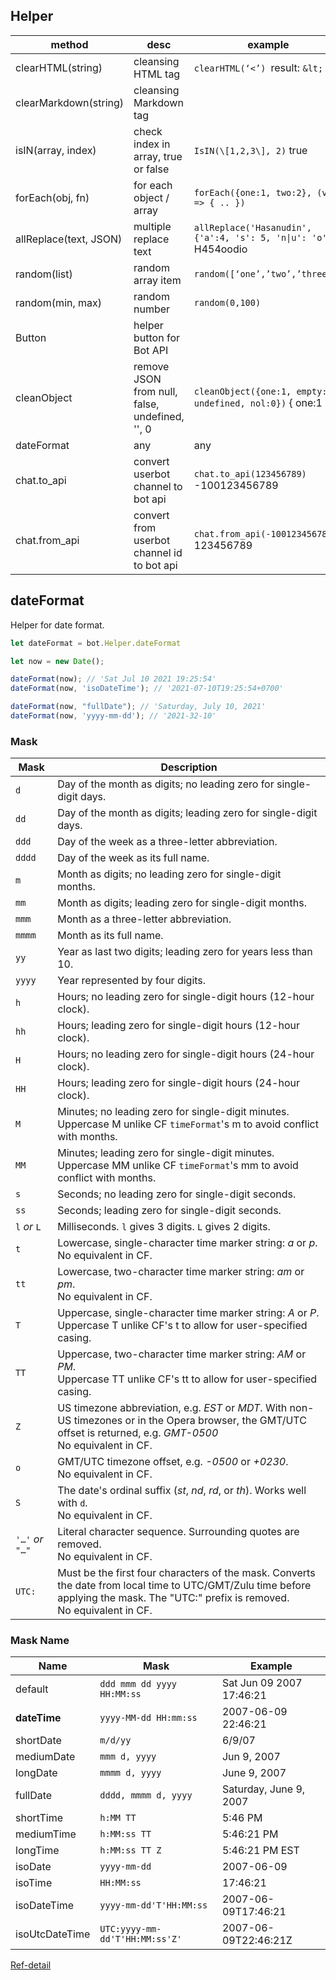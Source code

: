 ## Helper

| method                 | desc                                | example                                                            |
| ---------------------- | ----------------------------------- | ------------------------------------------------------------------ |
| clearHTML(string)      | cleansing HTML tag                  | `clearHTML(‘<’) `result: `&lt;`                                        |
| clearMarkdown(string)  | cleansing Markdown tag              |                                                                    |
| isIN(array, index)     | check index in array, true or false | `IsIN(\[1,2,3\], 2)` true                                    |
| forEach(obj, fn)       | for each object / array             | `forEach({one:1, two:2}, (v,i) => { .. })`                           |
| allReplace(text, JSON) | multiple replace text               | `allReplace('Hasanudin', {'a':4, 's': 5, 'n\|u': 'o'})` H454oodio |
| random(list)           | random array item                   | `random([‘one’,’two’,’three’])`                                        |
| random(min, max)       | random number                       | `random(0,100)`                                                      |
| Button                 | helper button for Bot API           |                                                                    |
| cleanObject            | remove JSON from null, false, undefined, '', 0 | `cleanObject({one:1, empty: undefined, nol:0})` { one:1 } |
| dateFormat             | any                                 | any                                                                |
| chat.to_api            | convert userbot channel to bot api | `chat.to_api(123456789)` -100123456789 |
| chat.from_api          | convert from userbot channel id to bot api | `chat.from_api(-100123456789)` 123456789  |

## dateFormat

Helper for date format.

```javascript
let dateFormat = bot.Helper.dateFormat

let now = new Date();

dateFormat(now); // 'Sat Jul 10 2021 19:25:54'
dateFormat(now, 'isoDateTime'); // '2021-07-10T19:25:54+0700'

dateFormat(now, "fullDate"); // 'Saturday, July 10, 2021'
dateFormat(now, 'yyyy-mm-dd'); // '2021-32-10'
```

### Mask

| Mask             | Description                                                                                                                                                                           |
| ---------------- | ------------------------------------------------------------------------------------------------------------------------------------------------------------------------------------- |
| `d`              | Day of the month as digits; no leading zero for single-digit days.                                                                                                                    |
| `dd`             | Day of the month as digits; leading zero for single-digit days.                                                                                                                       |
| `ddd`            | Day of the week as a three-letter abbreviation.                                                                                                                                       |
| `dddd`           | Day of the week as its full name.                                                                                                                                                     |
| `m`              | Month as digits; no leading zero for single-digit months.                                                                                                                             |
| `mm`             | Month as digits; leading zero for single-digit months.                                                                                                                                |
| `mmm`            | Month as a three-letter abbreviation.                                                                                                                                                 |
| `mmmm`           | Month as its full name.                                                                                                                                                               |
| `yy`             | Year as last two digits; leading zero for years less than 10.                                                                                                                         |
| `yyyy`           | Year represented by four digits.                                                                                                                                                      |
| `h`              | Hours; no leading zero for single-digit hours (12-hour clock).                                                                                                                        |
| `hh`             | Hours; leading zero for single-digit hours (12-hour clock).                                                                                                                           |
| `H`              | Hours; no leading zero for single-digit hours (24-hour clock).                                                                                                                        |
| `HH`             | Hours; leading zero for single-digit hours (24-hour clock).                                                                                                                           |
| `M`              | Minutes; no leading zero for single-digit minutes.<br>Uppercase M unlike CF `timeFormat`'s m to avoid conflict with months.                                                           |
| `MM`             | Minutes; leading zero for single-digit minutes.<br>Uppercase MM unlike CF `timeFormat`'s mm to avoid conflict with months.                                                            |
| `s`              | Seconds; no leading zero for single-digit seconds.                                                                                                                                    |
| `ss`             | Seconds; leading zero for single-digit seconds.                                                                                                                                       |
| `l` _or_ `L`     | Milliseconds. `l` gives 3 digits. `L` gives 2 digits.                                                                                                                                 |
| `t`              | Lowercase, single-character time marker string: _a_ or _p_.<br>No equivalent in CF.                                                                                                   |
| `tt`             | Lowercase, two-character time marker string: _am_ or _pm_.<br>No equivalent in CF.                                                                                                    |
| `T`              | Uppercase, single-character time marker string: _A_ or _P_.<br>Uppercase T unlike CF's t to allow for user-specified casing.                                                          |
| `TT`             | Uppercase, two-character time marker string: _AM_ or _PM_.<br>Uppercase TT unlike CF's tt to allow for user-specified casing.                                                         |
| `Z`              | US timezone abbreviation, e.g. _EST_ or _MDT_. With non-US timezones or in the Opera browser, the GMT/UTC offset is returned, e.g. _GMT-0500_<br>No equivalent in CF.                 |
| `o`              | GMT/UTC timezone offset, e.g. _\-0500_ or _+0230_.<br>No equivalent in CF.                                                                                                            |
| `S`              | The date's ordinal suffix (_st_, _nd_, _rd_, or _th_). Works well with `d`.<br>No equivalent in CF.                                                                                   |
| `'…'` _or_ `"…"` | Literal character sequence. Surrounding quotes are removed.<br>No equivalent in CF.                                                                                                   |
| `UTC:`           | Must be the first four characters of the mask. Converts the date from local time to UTC/GMT/Zulu time before applying the mask. The "UTC:" prefix is removed.<br>No equivalent in CF. |

### Mask Name

| Name           | Mask                           | Example                  |
| -------------- | ------------------------------ | ------------------------ |
| default        | `ddd mmm dd yyyy HH:MM:ss`     | Sat Jun 09 2007 17:46:21 |
| **dateTime**   | `yyyy-MM-dd HH:mm:ss`          | 2007-06-09 22:46:21      |
| shortDate      | `m/d/yy`                       | 6/9/07                   |
| mediumDate     | `mmm d, yyyy`                  | Jun 9, 2007              |
| longDate       | `mmmm d, yyyy`                 | June 9, 2007             |
| fullDate       | `dddd, mmmm d, yyyy`           | Saturday, June 9, 2007   |
| shortTime      | `h:MM TT`                      | 5:46 PM                  |
| mediumTime     | `h:MM:ss TT`                   | 5:46:21 PM               |
| longTime       | `h:MM:ss TT Z`                 | 5:46:21 PM EST           |
| isoDate        | `yyyy-mm-dd`                   | 2007-06-09               |
| isoTime        | `HH:MM:ss`                     | 17:46:21                 |
| isoDateTime    | `yyyy-mm-dd'T'HH:MM:ss`        | 2007-06-09T17:46:21      |
| isoUtcDateTime | `UTC:yyyy-mm-dd'T'HH:MM:ss'Z'` | 2007-06-09T22:46:21Z     |

[Ref-detail](https://blog.stevenlevithan.com/archives/date-time-format)

